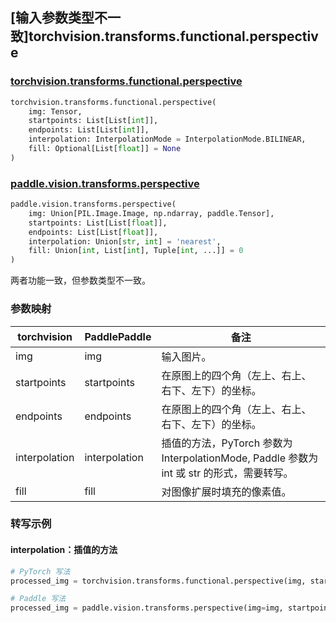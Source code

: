 ## [输入参数类型不一致]torchvision.transforms.functional.perspective

### [torchvision.transforms.functional.perspective](https://pytorch.org/vision/main/generated/torchvision.transforms.functional.perspective.html#perspective)

```python
torchvision.transforms.functional.perspective(
    img: Tensor,
    startpoints: List[List[int]],
    endpoints: List[List[int]],
    interpolation: InterpolationMode = InterpolationMode.BILINEAR,
    fill: Optional[List[float]] = None
)
```

### [paddle.vision.transforms.perspective](https://www.paddlepaddle.org.cn/documentation/docs/zh/api/paddle/vision/transforms/perspective_cn.html#cn-api-paddle-vision-transforms-perspective)

```python
paddle.vision.transforms.perspective(
    img: Union[PIL.Image.Image, np.ndarray, paddle.Tensor],
    startpoints: List[List[float]],
    endpoints: List[List[float]],
    interpolation: Union[str, int] = 'nearest',
    fill: Union[int, List[int], Tuple[int, ...]] = 0
)
```

两者功能一致，但参数类型不一致。

### 参数映射

| torchvision       | PaddlePaddle | 备注              |
| ----------------- | ----------------- | ------------ |
| img               | img               | 输入图片。    |
| startpoints       | startpoints       | 在原图上的四个角（左上、右上、右下、左下）的坐标。      |
| endpoints         | endpoints         | 在原图上的四个角（左上、右上、右下、左下）的坐标。      |
| interpolation     | interpolation     | 插值的方法，PyTorch 参数为 InterpolationMode, Paddle 参数为 int 或 str 的形式，需要转写。          |
| fill              | fill              | 对图像扩展时填充的像素值。             |


### 转写示例
#### interpolation：插值的方法
```python
# PyTorch 写法
processed_img = torchvision.transforms.functional.perspective(img, startpoints, endpoints, interpolation=torchvision.transforms.InterpolationMode.BILINEAR, fill=[0, 0, 0])

# Paddle 写法
processed_img = paddle.vision.transforms.perspective(img=img, startpoints=startpoints, endpoints=endpoints, interpolation='bilinear', fill=[0, 0, 0])
```

